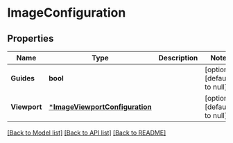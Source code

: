 # ImageConfiguration

## Properties
Name | Type | Description | Notes
------------ | ------------- | ------------- | -------------
**Guides** | **bool** |  | [optional] [default to null]
**Viewport** | [***ImageViewportConfiguration**](ImageViewportConfiguration.md) |  | [optional] [default to null]

[[Back to Model list]](../README.md#documentation-for-models) [[Back to API list]](../README.md#documentation-for-api-endpoints) [[Back to README]](../README.md)

